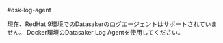 #dsk-log-agent

現在、RedHat 9環境でのDatasakerのログエージェントはサポートされていません。 Docker環境のDatasaker Log Agentを使用してください。